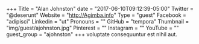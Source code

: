 +++
Title = "Alan Johnston"
date = "2017-06-10T09:12:39-05:00"
Twitter = "@deserunt"
Website = "http://Agimba.info"
Type = "guest"
Facebook = "adipisci"
Linkedin = "ut"
Pronouns = ""
GitHub = "tempora"
Thumbnail = "img/guest/ajohnston.jpg"
Pinterest = ""
Instagram = ""
YouTube = ""
guest_group = "ajohnston"
+++
voluptate consequuntur est nihil aut.
